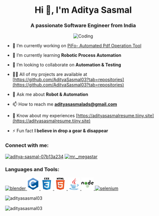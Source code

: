 <h1 align="center">Hi 👋, I'm Aditya Sasmal</h1>
<h3 align="center">A passionate Software Engineer from India</h3>

<div align="center">
    <img alt="Coding" width="400" src="https://cdn.dribbble.com/userupload/3004204/file/original-a03b5e672824cdc769fe1c0ce574d6d8.gif">
</div>

- 🔭 I’m currently working on [PiFo- Automated Pdf Operation Tool](https://github.com/AdityaSasmal03/PiFo)

- 🌱 I’m currently learning **Robotic Process Automation**

- 🤝 I’m looking to collaborate on **Automation & Testing**

- 👨‍💻 All of my projects are available at [https://github.com/AdityaSasmal03?tab=repositories](https://github.com/AdityaSasmal03?tab=repositories)
  
- 💬 Ask me about **Robot & Automation**

- 📫 How to reach me **adityasasmalads@gmail.com**

- 📄 Know about my experiences [https://adityasasmalresume.tiiny.site](https://adityasasmalresume.tiiny.site)

- ⚡ Fun fact **I believe in drop a gear & disappear**

<h3 align="left">Connect with me:</h3>
<p align="left">
<a href="https://linkedin.com/in/aditya-sasmal-07b13a234" target="blank"><img align="center" src="https://raw.githubusercontent.com/rahuldkjain/github-profile-readme-generator/master/src/images/icons/Social/linked-in-alt.svg" alt="aditya-sasmal-07b13a234" height="30" width="40" /></a>
<a href="https://instagram.com/mr._megastar" target="blank"><img align="center" src="https://raw.githubusercontent.com/rahuldkjain/github-profile-readme-generator/master/src/images/icons/Social/instagram.svg" alt="mr._megastar" height="30" width="40" /></a>
</p>

<h3 align="left">Languages and Tools:</h3>
<p align="left">
    <a href="https://www.blender.org/" target="_blank" rel="noreferrer">
        <img src="https://download.blender.org/branding/community/blender_community_badge_white.svg" alt="blender" width="40" height="40"/>
    </a>
    <a href="https://www.cprogramming.com/" target="_blank" rel="noreferrer">
        <img src="https://raw.githubusercontent.com/devicons/devicon/master/icons/c/c-original.svg" alt="c" width="40" height="40"/>
    </a>
    <a href="https://www.w3schools.com/css/" target="_blank" rel="noreferrer">
        <img src="https://raw.githubusercontent.com/devicons/devicon/master/icons/css3/css3-original-wordmark.svg" alt="css3" width="40" height="40"/>
    </a>
    <a href="https://www.w3.org/html/" target="_blank" rel="noreferrer">
        <img src="https://raw.githubusercontent.com/devicons/devicon/master/icons/html5/html5-original-wordmark.svg" alt="html5" width="40" height="40"/>
    </a>
    <a href="https://www.java.com" target="_blank" rel="noreferrer">
        <img src="https://raw.githubusercontent.com/devicons/devicon/master/icons/java/java-original.svg" alt="java" width="40" height="40"/>
    </a>
    <a href="https://nodejs.org" target="_blank" rel="noreferrer">
        <img src="https://raw.githubusercontent.com/devicons/devicon/master/icons/nodejs/nodejs-original-wordmark.svg" alt="nodejs" width="40" height="40"/>
    </a>
    <a href="https://www.selenium.dev" target="_blank" rel="noreferrer">
        <img src="https://raw.githubusercontent.com/detain/svg-logos/780f25886640cef088af994181646db2f6b1a3f8/svg/selenium-logo.svg" alt="selenium" width="40" height="40"/>
    </a>
</p>

<p><img align="center" src="https://github-readme-stats.vercel.app/api/top-langs?username=adityasasmal03&show_icons=true&locale=en&layout=compact" alt="adityasasmal03" /></p>

<p><img align="center" src="https://github-readme-streak-stats.herokuapp.com/?user=adityasasmal03&" alt="adityasasmal03" /></p>
